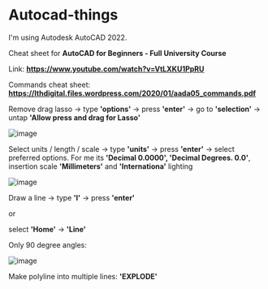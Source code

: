 # Autocad-things

I'm using Autodesk AutoCAD 2022.

Cheat sheet for **AutoCAD for Beginners - Full University Course**

Link: **https://www.youtube.com/watch?v=VtLXKU1PpRU**

Commands cheat sheet: **https://lthdigital.files.wordpress.com/2020/01/aada05_commands.pdf**

Remove drag lasso -> type **'options'** -> press **'enter'** -> go to **'selection'** -> untap **'Allow press and drag for Lasso'**

![image](https://github.com/Klemetti/Autocad-things/assets/62512248/c4c54b0c-2691-4304-8f94-b18b92c165b7)

Select units / length / scale -> type **'units'** -> press **'enter'** -> select preferred options. For me its **'Decimal 0.0000', 'Decimal Degrees. 0.0'**, insertion scale **'Millimeters'** and **'Internationa'** lighting

![image](https://github.com/Klemetti/Autocad-things/assets/62512248/31284d3c-d484-426a-bcde-6960661a6016)

Draw a line -> type **'l'** -> press **'enter'** 

or

select **'Home'** -> **'Line'**

Only 90 degree angles: 

![image](https://github.com/Klemetti/Autocad-things/assets/62512248/f7809831-8c0e-417b-9411-458db9ef2e32)

Make polyline into multiple lines: **'EXPLODE'**
